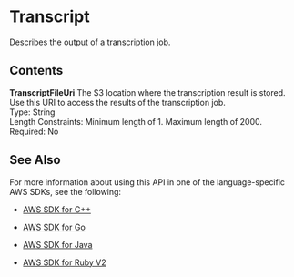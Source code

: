 # Transcript<a name="API_Transcript"></a>

Describes the output of a transcription job\.

## Contents<a name="API_Transcript_Contents"></a>

 **TranscriptFileUri**   <a name="transcribe-Type-Transcript-TranscriptFileUri"></a>
The S3 location where the transcription result is stored\. Use this URI to access the results of the transcription job\.   
Type: String  
Length Constraints: Minimum length of 1\. Maximum length of 2000\.  
Required: No

## See Also<a name="API_Transcript_SeeAlso"></a>

For more information about using this API in one of the language\-specific AWS SDKs, see the following:

+  [AWS SDK for C\+\+](http://docs.aws.amazon.com/goto/SdkForCpp/transcribe-2017-10-26/Transcript) 

+  [AWS SDK for Go](http://docs.aws.amazon.com/goto/SdkForGoV1/transcribe-2017-10-26/Transcript) 

+  [AWS SDK for Java](http://docs.aws.amazon.com/goto/SdkForJava/transcribe-2017-10-26/Transcript) 

+  [AWS SDK for Ruby V2](http://docs.aws.amazon.com/goto/SdkForRubyV2/transcribe-2017-10-26/Transcript) 